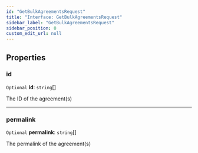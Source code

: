 ```yaml
---
id: "GetBulkAgreementsRequest"
title: "Interface: GetBulkAgreementsRequest"
sidebar_label: "GetBulkAgreementsRequest"
sidebar_position: 0
custom_edit_url: null
---
```


## Properties

### id

 `Optional` **id**: `string`[]

The ID of the agreement(s)

___

### permalink

 `Optional` **permalink**: `string`[]

The permalink of the agreement(s)
